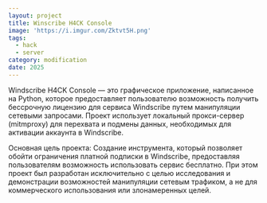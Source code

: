 ```yaml
---
layout: project
title: Winscribe H4CK Console
image: 'https://i.imgur.com/Zktvt5H.png'
tags:
  - hack
  - server
category: modification
date: 2025
---
```


Windscribe H4CK Console — это графическое приложение, написанное на Python, которое предоставляет пользователю возможность получить бессрочную лицензию для сервиса Windscribe путем манипуляции сетевыми запросами. Проект использует локальный прокси-сервер (mitmproxy) для перехвата и подмены данных, необходимых для активации аккаунта в Windscribe.

Основная цель проекта:
Создание инструмента, который позволяет обойти ограничения платной подписки в Windscribe, предоставляя пользователям возможность использовать сервис бесплатно. При этом проект был разработан исключительно с целью исследования и демонстрации возможностей манипуляции сетевым трафиком, а не для коммерческого использования или злонамеренных целей.

